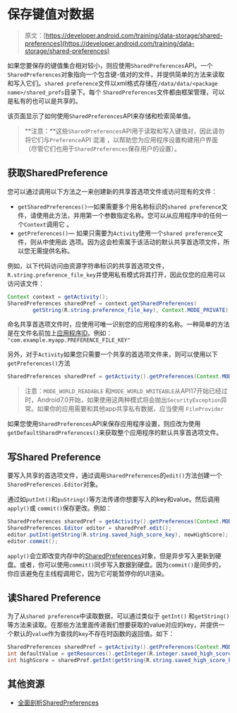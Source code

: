 # 保存键值对数据

> 原文：[https://developer.android.com/training/data-storage/shared-preferences](https://developer.android.com/training/data-storage/shared-preferences)

如果您要保存的键值集合相对较小，则应使用`SharedPreferences`API。一个`SharedPreferences`对象指向一个包含键-值对的文件，并提供简单的方法来读取和写入它们。`shared preference`文件以xml格式存储在`/data/data/<package name>/shared_prefs`目录下。每个 `SharedPreferences`文件都由框架管理，可以是私有的也可以是共享的。

该页面显示了如何使用`SharedPreferences`API来存储和检索简单值。

> **注意：**这些`SharedPreferences`API用于读取和写入键值对，因此请勿将它们与`Preference`API 混淆 ，以帮助您为应用程序设置构建用户界面（尽管它们也用于`SharedPreferences`保存用户的设置）。

## 获取SharedPreference

您可以通过调用以下方法之一来创建新的共享首选项文件或访问现有的文件：

* `getSharedPreferences()`—如果需要多个用名称标识的`shared preference`文件，请使用此方法，并用第一个参数指定名称。您可以从应用程序中的任何一个`Context`调用它 。
* `getPreferences()`— 如果只需要为`Activity`使用一个`shared preference`文件，则从中使用此 选项。因为这会检索属于该活动的默认共享首选项文件，所以您无需提供名称。

例如，以下代码访问由资源字符串标识的共享首选项文件，`R.string.preference_file_key`并使用私有模式将其打开，因此仅您的应用可以访问该文件：

```java
Context context = getActivity();
SharedPreferences sharedPref = context.getSharedPreferences(
        getString(R.string.preference_file_key), Context.MODE_PRIVATE);
```

命名共享首选项文件时，应使用可唯一识别您的应用程序的名称。一种简单的方法是在文件名前加上[应用程序ID](https://developer.android.com/studio/build/application-id.html)。例如： `"com.example.myapp.PREFERENCE_FILE_KEY"`

另外，对于`Activity`如果您只需要一个共享的首选项文件来，则可以使用以下 `getPreferences()`方法

```java
SharedPreferences sharedPref = getActivity().getPreferences(Context.MODE_PRIVATE);
```

> 注意：`MODE_WORLD_READABLE` 和`MODE_WORLD_WRITEABLE`从API17开始已经过时，Android7.0开始，如果使用这两种模式将会抛出`SecurityException`异常。如果你的应用需要和其他app共享私有数据，应当使用 `FileProvider`

如果您使用`SharedPreferences`API来保存应用程序设置，则应改为使用`getDefaultSharedPreferences()`来获取整个应用程序的默认共享首选项文件。

## 写Shared Preference

要写入共享的首选项文件，通过调用`SharedPreferences`的`edit()`方法创建一个`SharedPreferences.Editor`对象。

通过如`putInt()`和`puString()`等方法传递你想要写入的key和value。然后调用 `apply()`或 `commit()`保存更改。例如：

```java
SharedPreferences sharedPref = getActivity().getPreferences(Context.MODE_PRIVATE);
SharedPreferences.Editor editor = sharedPref.edit();
editor.putInt(getString(R.string.saved_high_score_key), newHighScore);
editor.commit();
```

`apply()`会立即改变内存中的[SharedPreferences](https://developer.android.com/reference/android/content/SharedPreferences.html)对象，但是异步写入更新到硬盘。或者，你可以使用`commit()`同步写入数据到硬盘。因为`commit()`是同步的，你应该避免在主线程调用它，因为它可能暂停你的UI渲染。

## 读Shared Preference

为了从`shared preference`中读取数据，可以通过类似于 `getInt()` 和`getString()`等方法来读取。在那些方法里面传递我们想要获取的value对应的key，并提供一个默认的`value`作为查找的`key`不存在时函数的返回值。如下：

```java
SharedPreferences sharedPref = getActivity().getPreferences(Context.MODE_PRIVATE);
int defaultValue = getResources().getInteger(R.integer.saved_high_score_default_key);
int highScore = sharedPref.getInt(getString(R.string.saved_high_score_key), defaultValue);
```

## 其他资源

* [全面剖析SharedPreferences](http://gityuan.com/2017/06/18/SharedPreferences/)

